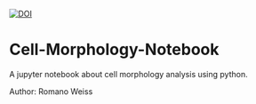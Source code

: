 

[![DOI](https://zenodo.org/badge/283487290.svg)](https://zenodo.org/badge/latestdoi/283487290)

# Cell-Morphology-Notebook
A jupyter notebook about cell morphology analysis using python.

Author: Romano Weiss
